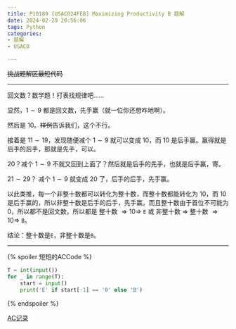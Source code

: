 ```yaml
---
title: P10189 [USACO24FEB] Maximizing Productivity B 题解
date: 2024-02-29 20:56:06
tags: Python
categories: 
- 题解
- USACO

---
```

<!-- more -->
~~挑战题解区最短代码~~

---

回文数？数学题！打表找规律吧……

显然，$1 \sim 9$ 都是回文数，先手赢（就一位你还想咋地啊）。

然后是 $10$。~~样例~~告诉我们，这个不行。

接着是 $11 \sim 19$，发现随便减个 $1 \sim 9$ 就可以变成 $10$，而 $10$ 是后手赢。赢得就是后手的后手，那就是先手，可以。

$20$？减个 $1 \sim 9$ 不就又回到上面了？然后就是后手的先手，也就是后手赢，寄。

$21 \sim 29$？ 减个 $1 \sim 9$ 就变成 $20$ 了，后手的后手，先手赢。

以此类推，每一个非整十数都可以转化为整十数，而整十数都能转化为 $10$，而 $10$ 是后手赢的，所以非整十数是后手的后手，先手赢。而且整十数由于首位不可能为 $0$，所以都不是回文数，所以都是 整十数 $\Rightarrow 10 \Rightarrow$ `E` 或 非整十数 $\Rightarrow$ 整十数 $\Rightarrow 10 \Rightarrow$ `B`。

结论：整十数是`E`，非整十数是`B`。

---

{% spoiler 短短的ACCode %}

```python
T = int(input())
for _ in range(T):
	start = input()
	print('E' if start[-1] == '0' else 'B')
```
{% endspoiler %}

[AC记录](https://www.luogu.com.cn/record/148794662)